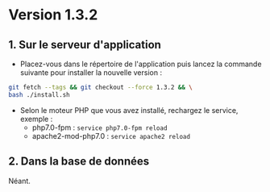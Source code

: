 # Version 1.3.2

## 1. Sur le serveur d'application
  
- Placez-vous dans le répertoire de l'application puis lancez la commande suivante 
pour installer la nouvelle version :

```bash
git fetch --tags && git checkout --force 1.3.2 && \
bash ./install.sh
```

- Selon le moteur PHP que vous avez installé, rechargez le service, exemple :
  - php7.0-fpm         : `service php7.0-fpm reload`
  - apache2-mod-php7.0 : `service apache2 reload`

## 2. Dans la base de données

Néant.
